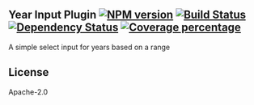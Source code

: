Year Input Plugin [![NPM version][npm-image]][npm-url] [![Build Status][travis-image]][travis-url] [![Dependency Status][daviddm-image]][daviddm-url] [![Coverage percentage][coveralls-image]][coveralls-url]
---

A simple select input for years based on a range

## License

Apache-2.0

[npm-image]: https://badge.fury.io/js/input-plugin-year.svg
[npm-url]: https://npmjs.org/package/input-plugin-year
[travis-image]: https://travis-ci.org/punchcard-cms/input-plugin-year.svg
[travis-url]: https://travis-ci.org/punchcard-cms/input-plugin-year
[daviddm-image]: https://david-dm.org/punchcard-cms/input-plugin-year.svg?theme=shields.io
[daviddm-url]: https://david-dm.org/punchcard-cms/input-plugin-year
[coveralls-image]: https://coveralls.io/repos/punchcard-cms/input-plugin-year/badge.svg
[coveralls-url]: https://coveralls.io/r/punchcard-cms/input-plugin-year
